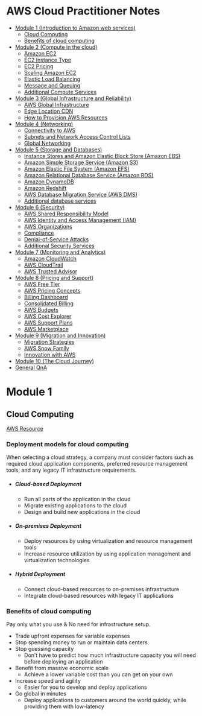# AWS Cloud Practitioner Notes

-   [Module 1 (Introduction to Amazon web services)](#module-1)
    -   [Cloud Computing](#cloud-computing)
    -   [Benefits of cloud computing](#benefits-of-cloud-computing)
-   [Module 2 (Compute in the cloud)](./module-2)
    -   [Amazon EC2](./module-2#amazon-ec2)
    -   [EC2 Instance Type](./module-2#ec2-instances-type)
    -   [EC2 Pricing](./module-2#ec2-pricing)
    -   [Scaling Amazon EC2](./module-2#scaling-amazon-ec2)
    -   [Elastic Load Balancing](./module-2#elastic-load-balancing)
    -   [Message and Queuing](./module-2#message-and-queuing)
    -   [Additional Compute Services](./module-2#additional-compute-services)
-   [Module 3 (Global Infrastructure and Reliability)](./module-3)
    -   [AWS Global Infrastructure](./module-3#aws-global-infrastructure)
    -   [Edge Location CDN](./module-3#edge-location-cdn)
    -   [How to Provision AWS Resources](./module-3#how-to-provision-aws-resources)
-   [Module 4 (Networking)](./module-4)
    -   [Connectivity to AWS](./module-4#connectivity-to-aws)
    -   [Subnets and Network Access Control Lists](./module-4#subnets-and-network-access-control-lists)
    -   [Global Networking](./module-4#global-networking)
-   [Module 5 (Storage and Databases)](./module-5)
    - [Instance Stores and Amazon Elastic Block Store (Amazon EBS)](./module-5#instance-stores-and-amazon-elastic-block-store-amazon-ebs)
    - [Amazon Simple Storage Service (Amazon S3)](./module-5#amazon-simple-storage-service-amazon-s3)
    - [Amazon Elastic File System (Amazon EFS)](amazon-elastic-file-system-amazon-efs)
    - [Amazon Relational Database Service (Amazon RDS)](./module-5#amazon-relational-database-service-amazon-rds)
    - [Amazon DynamoDB](./module-5#amazon-dynamodb)
    - [Amazon Redshift](./module-5#amazon-redshift)
    - [AWS Database Migration Service (AWS DMS)](./module-5#aws-database-migration-service-aws-dms)
    - [Additional database services](./module-5#additional-database-services)
- [Module 6 (Security)](./module-6)
    - [AWS Shared Responsibility Model](./module-6#aws-shared-responsibility-model)
    - [AWS Identity and Access Management (IAM)](./module-6#aws-identity-and-access-management-iam)
    - [AWS Organizations](./module-6#aws-organizations)
    - [Compliance](./module-6#compliance)
    - [Denial-of-Service Attacks](./module-6#denial-of-service-attacks)
    - [Additional Security Services](./module-6#additional-security-services)
- [Module 7 (Monitoring and Analytics)](./module-7)
    - [Amazon CloudWatch](./module-7#amazon-cloudwatch)
    - [AWS CloudTrail](./module-7#aws-cloudtrail)
    - [AWS Trusted Advisor](./module-7#aws-trusted-advisor)
- [Module 8 (Pricing and Support)](./module-8)
    - [AWS Free Tier](./module-8#aws-free-tier)
    - [AWS Pricing Concepts](./module-8#aws-pricing-concepts)
    - [Billing Dashboard](./module-8#billing-dashboard)
    - [Consolidated Billing](./module-8#consolidated-billing)
    - [AWS Budgets](./module-8#aws-budgets)
    - [AWS Cost Explorer](./module-8#aws-cost-explorer)
    - [AWS Support Plans](./module-8#aws-support-plans)
    - [AWS Marketplace](./module-8#aws-marketplace)
- [Module 9 (Migration and Innovation)](./module-9)
    - [Migration Strategies](./module-9#migration-strategies)
    - [AWS Snow Family](./module-9#aws-snow-family)
    - [Innovation with AWS](./module-9#innovation-with-aws)
- [Module 10 (The Cloud Journey)](./module-10)
-   [General QnA](./QnA)

# Module 1

## Cloud Computing

[AWS Resource](https://explore.skillbuilder.aws/learn/course/134/play/93606/aws-cloud-practitioner-essentials)

### Deployment models for cloud computing

When selecting a cloud strategy, a company must consider factors such as required cloud application components, preferred resource management tools, and any legacy IT infrastructure requirements.

-   ##### Cloud-based Deployment
    -   Run all parts of the application in the cloud
    -   Migrate existing applications to the cloud
    -   Design and build new applications in the cloud
-   ##### On-premises Deployment
    -   Deploy resources by using virtualization and resource management tools
    -   Increase resource utilization by using application management and virtualization technologies
-   ##### Hybrid Deployment
    -   Connect cloud-based resources to on-premises infrastructure
    -   Integrate cloud-based resources with legacy IT applications

### Benefits of cloud computing

Pay only what you use & No need for infrastructure setup.

-   Trade upfront expenses for variable expenses
-   Stop spending money to run or maintain data centers
-   Stop guessing capacity
    -   Don’t have to predict how much infrastructure capacity you will need before deploying an application
-   Benefit from massive economic scale
    -   Achieve a lower variable cost than you can get on your own
-   Increase speed and agility
    -   Easier for you to develop and deploy applications
-   Go global in minutes
    -   Deploy applications to customers around the world quickly, while providing them with low-latency
